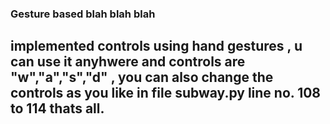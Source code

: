 ### Gesture based blah blah blah
## implemented controls using hand gestures , u can use it anyhwere and controls are "w","a","s","d" , you can also change the controls as you like in file subway.py line no. 108 to 114 thats all.